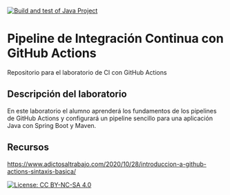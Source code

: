[![Build and test of Java Project](https://github.com/ETSISI-EMS/ems2024-lab-1-3-ci-github-actions-ionutcristianenoiu/actions/workflows/main.yml/badge.svg)](https://github.com/ETSISI-EMS/ems2024-lab-1-3-ci-github-actions-ionutcristianenoiu/actions/workflows/main.yml)

# Pipeline de Integración Continua con GitHub Actions

Repositorio para el laboratorio de CI con GitHub Actions

## Descripción del laboratorio

En este laboratorio el alumno aprenderá los fundamentos de los pipelines de GitHub Actions y configurará un pipeline
sencillo para una aplicación Java con Spring Boot y Maven. 

## Recursos
https://www.adictosaltrabajo.com/2020/10/28/introduccion-a-github-actions-sintaxis-basica/

[![License: CC BY-NC-SA 4.0](https://img.shields.io/badge/License-CC_BY--NC--SA_4.0-lightgrey.svg)](https://creativecommons.org/licenses/by-nc-sa/4.0/)
